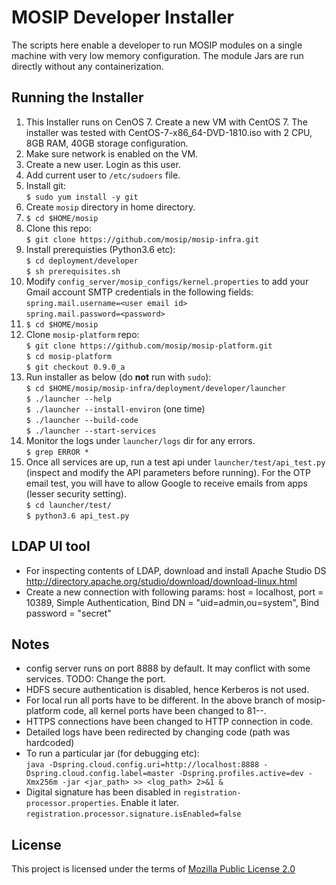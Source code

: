 # MOSIP Developer Installer

The scripts here enable a developer to run MOSIP modules on a single machine with very low memory configuration.  The module Jars are run directly without any containerization.  

## Running the Installer

1. This Installer runs on CenOS 7. Create a new VM with CentOS 7. The installer was tested with CentOS-7-x86_64-DVD-1810.iso with 2 CPU, 8GB RAM, 40GB storage configuration.
1. Make sure network is enabled on the VM.
1. Create a new user. Login as this user.
1. Add current user to `/etc/sudoers` file.     
1. Install git:  
`$ sudo yum install -y git`
1. Create `mosip` directory in home directory.
1. `$ cd $HOME/mosip`
1. Clone this repo:    
`$ git clone https://github.com/mosip/mosip-infra.git`  
1. Install prerequisties (Python3.6 etc):  
`$ cd deployment/developer`  
`$ sh prerequisites.sh`  
1. Modify `config_server/mosip_configs/kernel.properties` to add your Gmail account SMTP credentials in the following fields:    
`spring.mail.username=<user email id>`   
 `spring.mail.password=<password>`
1. `$ cd $HOME/mosip` 
1. Clone `mosip-platform` repo:  
`$ git clone https://github.com/mosip/mosip-platform.git`    
`$ cd mosip-platform`  
`$ git checkout 0.9.0_a`  
1. Run installer as below (do **not** run with `sudo`):  
`$ cd $HOME/mosip/mosip-infra/deployment/developer/launcher`  
`$ ./launcher --help`  
`$ ./launcher --install-environ` (one time)  
`$ ./launcher --build-code`  
`$ ./launcher --start-services`  
1. Monitor the logs under `launcher/logs` dir for any errors.  
`$ grep ERROR *`
1. Once all services are up, run a test api under `launcher/test/api_test.py` (inspect and modify the API parameters before running). For the OTP email test, you will have to allow Google to receive emails from apps (lesser security setting).  
`$ cd launcher/test/`  
`$ python3.6 api_test.py`  

## LDAP UI tool
- For inspecting contents of LDAP, download and install Apache Studio DS
http://directory.apache.org/studio/download/download-linux.html
- Create a new connection with following params: host = localhost, port = 10389, Simple Authentication, Bind DN = "uid=admin,ou=system", Bind password = "secret"

## Notes
* config server runs on port 8888 by default.  It may conflict with some services. TODO: Change the port.
* HDFS secure authentication is disabled, hence Kerberos is not used. 
* For local run all ports have to be different. In the above branch of mosip-platform code, all kernel ports have been changed to 81--.
* HTTPS connections have been changed to HTTP connection in code.
* Detailed logs have been redirected by changing code (path was hardcoded)
* To run a particular jar (for debugging etc):  
`java -Dspring.cloud.config.uri=http://localhost:8888 -Dspring.cloud.config.label=master -Dspring.profiles.active=dev -Xmx256m -jar <jar_path> >> <log_path> 2>&1 &`
* Digital signature has been disabled in `registration-processor.properties`.  Enable it later.  
`registration.processor.signature.isEnabled=false`

## License
This project is licensed under the terms of [Mozilla Public License 2.0](https://github.com/mosip/mosip-infra/blob/master/LICENSE)

